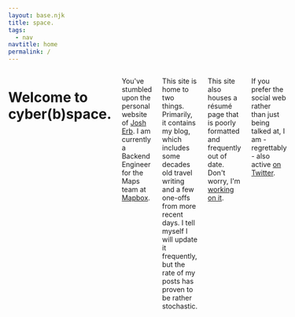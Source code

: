 ```yaml
---
layout: base.njk
title: space.
tags:
  - nav
navtitle: home
permalink: /
---
```


<div class="twelve columns content">

# Welcome to cyber(b)space.

You've stumbled upon the personal website of [Josh Erb](mailto:josherb4@gmail.com). I am currently a Backend Engineer for the Maps team at [Mapbox](https://www.mapbox.com).

This site is home to two things. Primarily, it contains my blog, which includes some decades old travel writing and a few one-offs from more recent days. I tell myself I will update it frequently, but the rate of my posts has proven to be rather stochastic.

This site also houses a résumé page that is poorly formatted and frequently out of date. Don't worry, I'm [working on it](https://github.com/riastrad/cyberbspace/issues/6).

If you prefer the social web rather than just being talked at, I am - regrettably - also active [on Twitter](https://twitter.com/erbitron).

</div>
